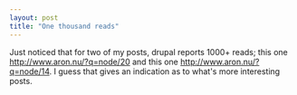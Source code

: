 ```yaml
---
layout: post
title: "One thousand reads"
---
```


Just noticed that for two of my posts, drupal reports 1000+ reads; 
this one http://www.aron.nu/?q=node/20 and this one http://www.aron.nu/?q=node/14. 
I guess that gives an indication as to what's more interesting posts. 